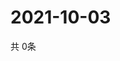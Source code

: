 # 2021-10-03
  共 0条

  <!-- BEGIN -->
  <!-- 最后更新时间Sun Oct 03 2021 19:02:25 GMT+0000 (Coordinated Universal Time) -->
  
  <!-- END -->
  
  